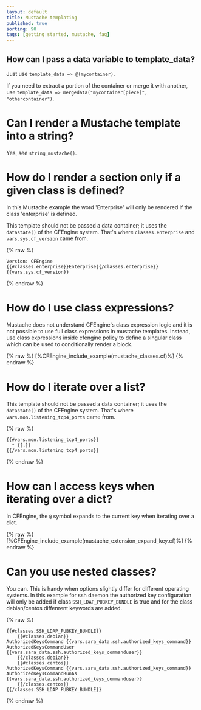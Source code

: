 ```yaml
---
layout: default
title: Mustache templating
published: true
sorting: 90
tags: [getting started, mustache, faq]
---
```


## How can I pass a data variable to template_data?

Just use `template_data => @(mycontainer)`.

If you need to extract a portion of the container or merge it with another, use
`template_data => mergedata("mycontainer[piece]", "othercontainer")`.

# Can I render a Mustache template into a string?

Yes, see `string_mustache()`.

# How do I render a section only if a given class is defined?

In this Mustache example the word 'Enterprise' will only be rendered if the
class 'enterprise' is defined.

This template should not be passed a data container; it uses the `datastate()`
of the CFEngine system. That's where `classes.enterprise` and
`vars.sys.cf_version` came from.

{% raw %}
```
Version: CFEngine {{#classes.enterprise}}Enterprise{{/classes.enterprise}} {{vars.sys.cf_version}}
```
{% endraw %}


# How do I use class expressions?

Mustache does not understand CFEngine's class expression logic and it is not
possible to use full class expressions in mustache templates. Instead, use class
expressions inside cfengine policy to define a singular class which can be used
to conditionally render a block.

{% raw %}
[%CFEngine_include_example(mustache_classes.cf)%]
{% endraw %}

# How do I iterate over a list?

This template should not be passed a data container; it uses the `datastate()`
of the CFEngine system. That's where `vars.mon.listening_tcp4_ports` came from.

{% raw %}
```
{{#vars.mon.listening_tcp4_ports}}
  * {{.}}
{{/vars.mon.listening_tcp4_ports}}
```
{% endraw %}

# How can I access keys when iterating over a dict?

In CFEngine, the `@` symbol expands to the current key  when iterating over a dict.

{% raw %}
[%CFEngine_include_example(mustache_extension_expand_key.cf)%]
{% endraw %}

# Can you use nested classes?

You can. This is handy when options slightly differ for different operating systems.
In this example for ssh daemon the authorized key configuration will only be added if
class `SSH_LDAP_PUBKEY_BUNDLE` is true and for the class debian/centos diffenrent
keywords are added.

{% raw %}
```
{{#classes.SSH_LDAP_PUBKEY_BUNDLE}}
    {{#classes.debian}}
AuthorizedKeysCommand {{vars.sara_data.ssh.authorized_keys_command}}
AuthorizedKeysCommandUser {{vars.sara_data.ssh.authorized_keys_commanduser}}
    {{/classes.debian}}
    {{#classes.centos}}
AuthorizedKeysCommand {{vars.sara_data.ssh.authorized_keys_command}}
AuthorizedKeysCommandRunAs {{vars.sara_data.ssh.authorized_keys_commanduser}}
    {{/classes.centos}}
{{/classes.SSH_LDAP_PUBKEY_BUNDLE}}
```
{% endraw %}


